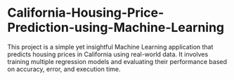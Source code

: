 # California-Housing-Price-Prediction-using-Machine-Learning
This project is a simple yet insightful Machine Learning application that predicts housing prices in California using real-world data. It involves training multiple regression models and evaluating their performance based on accuracy, error, and execution time.
